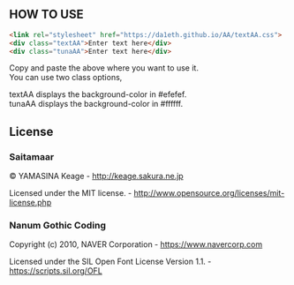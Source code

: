 ## HOW TO USE
```html
<link rel="stylesheet" href="https://da1eth.github.io/AA/textAA.css">
<div class="textAA">Enter text here</div>
<div class="tunaAA">Enter text here</div>
```
Copy and paste the above where you want to use it.  
You can use two class options,

textAA displays the background-color in #efefef.  
tunaAA displays the background-color in #ffffff.

## License
### Saitamaar

© YAMASINA Keage - http://keage.sakura.ne.jp

Licensed under the MIT license. - http://www.opensource.org/licenses/mit-license.php

### Nanum Gothic Coding
Copyright (c) 2010, NAVER Corporation - https://www.navercorp.com

Licensed under the SIL Open Font License Version 1.1. - https://scripts.sil.org/OFL